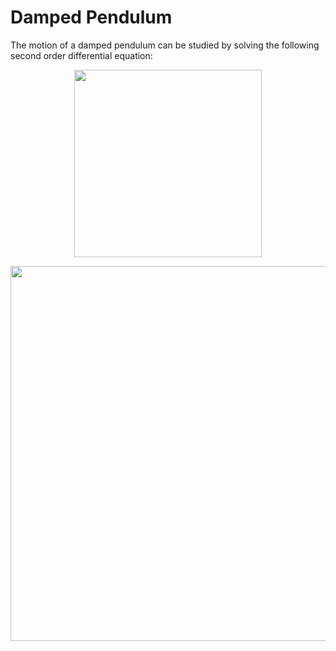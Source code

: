 # Damped Pendulum
The motion of a damped pendulum can be studied by solving the following second order differential equation:
<p align="center">
<img src="https://render.githubusercontent.com/render/math?math=\frac{d^2\theta}{dt^2}%2B{k}\frac{d\theta}{dt}%2B\frac{g}{l}sin\theta=0" width="300" height="300">
</p>
<p align="center">
<img src="https://user-images.githubusercontent.com/53666707/112855420-0efbed80-90af-11eb-89c4-3224b01fc2b6.gif" width="550" height="600"/>
</p>
